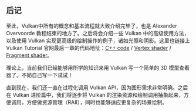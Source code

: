 ## 后记

至此，Vulkan中所有的概念和基本流程就大致介绍完毕了，也是 Alexander Overvoorde 教程结束的地方了。之后将会介绍一些 Vulkan 中的高级使用方法，以及使用 Vulkan 实现更高级的绘制操作的例子，诸如光照和阴影。这里也链接上 Vulkan Tutorial 官网最后一章的代码地址：[C++ code](https://vulkan-tutorial.com/code/29_multisampling.cpp) / [Vertex shader](https://vulkan-tutorial.com/code/26_shader_depth.vert) / [Fragment shader](https://vulkan-tutorial.com/code/26_shader_depth.frag)。

理论上，当前我们已经能够用所学的知识来用 Vulkan 写一个简单的 3D 模型查看器了。不妨自己写一下试试！

直到现在，我们还一直在过程化调用 Vulkan API，因为图形需求非常明确。之后在 Vulkan 进阶篇中，我们将逐步将 Vulkan 的渲染资源和绘制调用抽象起来，方便调用，方便做资源管理（RAII），同时也能够适应更复杂的场景绘制。